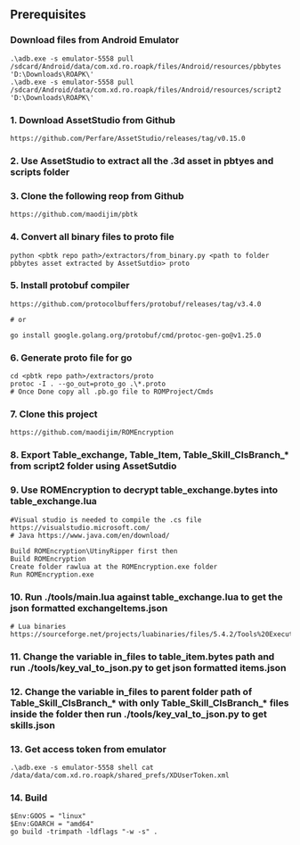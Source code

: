 ## Prerequisites

### Download files from Android Emulator
```
.\adb.exe -s emulator-5558 pull /sdcard/Android/data/com.xd.ro.roapk/files/Android/resources/pbbytes 'D:\Downloads\ROAPK\'
.\adb.exe -s emulator-5558 pull /sdcard/Android/data/com.xd.ro.roapk/files/Android/resources/script2 'D:\Downloads\ROAPK\'
```

### 1. Download AssetStudio from Github
```
https://github.com/Perfare/AssetStudio/releases/tag/v0.15.0
```

### 2. Use AssetStudio to extract all the .3d asset in pbtyes and scripts folder

### 3. Clone the following reop from Github
```
https://github.com/maodijim/pbtk
```

### 4. Convert all binary files to proto file
```
python <pbtk repo path>/extractors/from_binary.py <path to folder pbbytes asset extracted by AssetSutdio> proto
```

### 5. Install protobuf compiler
```
https://github.com/protocolbuffers/protobuf/releases/tag/v3.4.0

# or

go install google.golang.org/protobuf/cmd/protoc-gen-go@v1.25.0 
```

### 6. Generate proto file for go
```
cd <pbtk repo path>/extractors/proto
protoc -I . --go_out=proto_go .\*.proto
# Once Done copy all .pb.go file to ROMProject/Cmds
```

### 7. Clone this project
```
https://github.com/maodijim/ROMEncryption
```

### 8. Export Table_exchange, Table_Item, Table_Skill_ClsBranch_* from script2 folder using AssetSutdio


### 9. Use ROMEncryption to decrypt table_exchange.bytes into table_exchange.lua
```
#Visual studio is needed to compile the .cs file https://visualstudio.microsoft.com/
# Java https://www.java.com/en/download/

Build ROMEncryption\UtinyRipper first then
Build ROMEncryption
Create folder rawlua at the ROMEncryption.exe folder
Run ROMEncryption.exe
```

### 10. Run ./tools/main.lua against table_exchange.lua to get the json formatted exchangeItems.json
```
# Lua binaries
https://sourceforge.net/projects/luabinaries/files/5.4.2/Tools%20Executables
```

### 11. Change the variable in_files to table_item.bytes path and run ./tools/key_val_to_json.py to get json formatted items.json

### 12. Change the variable in_files to parent folder path of Table_Skill_ClsBranch_* with only Table_Skill_ClsBranch_* files inside the folder then run ./tools/key_val_to_json.py to get skills.json

### 13. Get access token from emulator
```
.\adb.exe -s emulator-5558 shell cat /data/data/com.xd.ro.roapk/shared_prefs/XDUserToken.xml
```

### 14. Build
```
$Env:GOOS = "linux"
$Env:GOARCH = "amd64"
go build -trimpath -ldflags "-w -s" .
```
